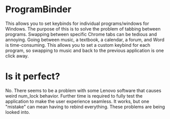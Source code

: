 # ProgramBinder
This allows you to set keybinds for individual programs/windows for Windows. The purpose of this is to solve the problem of tabbing between programs. Swapping between specific Chrome tabs can be tedious and annoying. Going between music, a textbook, a calendar, a forum, and Word is time-consuming. This allows you to set a custom keybind for each program, so swapping to music and back to the previous application is one click away.

# Is it perfect?
No. There seems to be a problem with some Lenovo software that causes weird num_lock behavior. Further time is required to fully test the application to make the user experience seamless. It works, but one "mistake" can mean having to rebind everything. These problems are being looked into.
